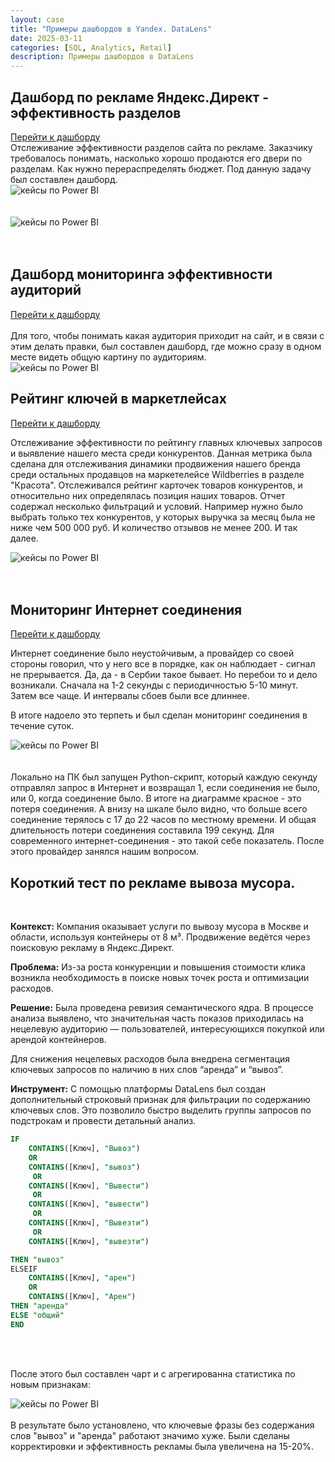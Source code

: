 ```yaml
---
layout: case
title: "Примеры дашбордов в Yandex. DataLens"
date: 2025-03-11
categories: [SQL, Analytics, Retail]
description: Примеры дашбордов в DataLens
---
```


## Дашборд по рекламе Яндекс.Директ - эффективность разделов

<a href="https://datalens.yandex.cloud/aez9awcksj96x?state=d99f4d47530&_no_controls=1" target="_blank">
          Перейти к дашборду</a>
<br>
Отслеживание эффективности разделов сайта по рекламе. Заказчику требовалось понимать, насколько хорошо продаются его двери по разделам. Как нужно перераспределять бюджет. Под данную задачу был составлен дашборд. 

   <div class="case-image">
      <img src="{{ site.baseurl }}/assets/images/case9_1.png" alt="кейсы по Power BI" class="img-fluid">
    </div>
<br>
<br>
   <div class="case-image">
      <img src="{{ site.baseurl }}/assets/images/case9_2.png" alt="кейсы по Power BI" class="img-fluid">
    </div>
<br>
<br>


## Дашборд мониторинга эффективности аудиторий

<a href="https://datalens.yandex.cloud/aez9awcksj96x" target="_blank">
          Перейти к дашборду</a>
<br>
<br>
Для того, чтобы понимать какая аудитория приходит на сайт, и в связи с этим делать правки, был составлен дашборд, где можно сразу в одном месте видеть общую картину по аудиториям. 
   <div class="case-image">
      <img src="{{ site.baseurl }}/assets/images/case9_4.png" alt="кейсы по Power BI" class="img-fluid">
    </div>


## Рейтинг ключей в маркетлейсах

<a href="https://datalens.yandex.cloud/788k5tif5tngu?_no_controls=1" target="_blank">
          Перейти к дашборду</a>
<br>

Отслеживание эффективности по рейтингу главных ключевых запросов и выявление нашего места среди конкурентов. Данная метрика была сделана для отслеживания динамики продвижения нашего бренда среди остальных продавцов на маркетелейсе Wildberries в разделе "Красота". Отслеживался рейтинг карточек товаров конкурентов, и относительно них определялась позиция наших товаров. Отчет содержал несколько фильтраций и условий. Например нужно было выбрать только тех конкурентов, у которых выручка за месяц была не ниже чем 500 000 руб. И количество отзывов не менее 200. И так далее. 


   <div class="case-image">
      <img src="{{ site.baseurl }}/assets/images/case9_3.png" alt="кейсы по Power BI" class="img-fluid">
    </div>
<br>
<br>

## Мониторинг Интернет соединения
<a href="https://datalens.yandex.cloud/4mtbyn513gc2r" target="_blank">
          Перейти к дашборду</a>

Интернет соединение было неустойчивым, а провайдер со своей стороны говорил, что у него все в порядке, как он наблюдает - сигнал не прерывается. Да, да - в Сербии такое бывает. Но перебои то и дело возникали. Сначала на 1-2 секунды с периодичностью 5-10 минут. Затем все чаще. И интервалы сбоев были все длиннее. 

В итоге надоело это терпеть и был сделан мониторинг соединения в течение суток. 

   <div class="case-image">
      <img src="{{ site.baseurl }}/assets/images/case9_5.png" alt="кейсы по Power BI" class="img-fluid">
    </div>
<br>
<br>
Локально на ПК был запущен Python-скрипт, который каждую секунду отправлял запрос в Интернет и возвращал 1, если соединения не было, или 0, когда соединение было. В итоге на диаграмме красное - это потеря соединения. А внизу на шкале было видно, что больше всего соединение терялось с 17 до 22 часов по местному времени. И общая длительность потери соединения составила 199 секунд. Для современного интернет-соединения - это такой себе показатель. 
После этого провайдер занялся нашим вопросом. 


## Короткий тест по рекламе вывоза мусора.
<br>

**Контекст:**
Компания оказывает услуги по вывозу мусора в Москве и области, используя контейнеры от 8 м³. Продвижение ведётся через поисковую рекламу в Яндекс.Директ.

**Проблема:**
Из-за роста конкуренции и повышения стоимости клика возникла необходимость в поиске новых точек роста и оптимизации расходов.

**Решение:**
Была проведена ревизия семантического ядра. В процессе анализа выявлено, что значительная часть показов приходилась на нецелевую аудиторию — пользователей, интересующихся покупкой или арендой контейнеров.

Для снижения нецелевых расходов была внедрена сегментация ключевых запросов по наличию в них слов “аренда” и “вывоз”.

**Инструмент:**
С помощью платформы DataLens был создан дополнительный строковый признак для фильтрации по содержанию ключевых слов. Это позволило быстро выделить группы запросов по подстрокам и провести детальный анализ.

```SQL
IF
    CONTAINS([Ключ], "Вывоз")
    OR
    CONTAINS([Ключ], "вывоз")
     OR
    CONTAINS([Ключ], "Вывести")
     OR
    CONTAINS([Ключ], "вывести")
     OR
    CONTAINS([Ключ], "Вывезти")
     OR
    CONTAINS([Ключ], "вывезти")

THEN "вывоз"
ELSEIF
    CONTAINS([Ключ], "арен")
    OR
    CONTAINS([Ключ], "Арен")
THEN "аренда"
ELSE "общий"
END
```
<br>
<br>

После этого был составлен чарт и с агрегированна статистика по новым признакам:
   <div class="case-image">
      <img src="{{ site.baseurl }}/assets/images/case9_6.png" alt="кейсы по Power BI" class="img-fluid">
    </div>

<br>
В результате было установлено, что ключевые фразы без содержания слов "вывоз" и "аренда" работают значимо хуже. Были сделаны корректировки и эффективность рекламы была увеличена на 15-20%.

